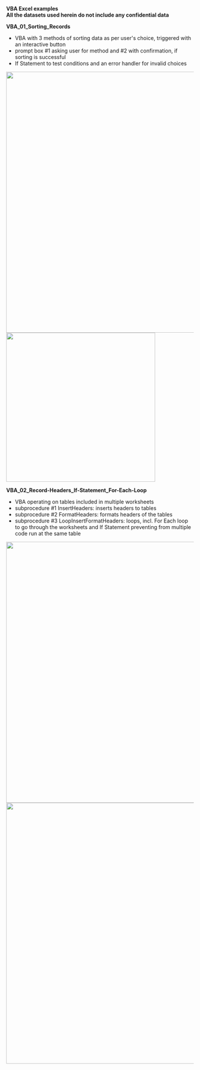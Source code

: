 **VBA Excel examples**<br>
**All the datasets used herein do not include any confidential data**

**VBA_01_Sorting_Records**
- VBA with 3 methods of sorting data as per user's choice, triggered with an interactive button
- prompt box #1 asking user for method and #2 with confirmation, if sorting is successful
- If Statement to test conditions and an error handler for invalid choices

<img src="https://github.com/Anna-portfolio/VBA/assets/75646880/ad71e868-bae6-4601-93c1-fb24a89d8029" width="700px">
<img src="https://github.com/Anna-portfolio/VBA/assets/75646880/aa4b8ba1-0b15-4557-bbe8-b0f756f92a7d" width="400px"><br>


**VBA_02_Record-Headers_If-Statement_For-Each-Loop**
- VBA operating on tables included in multiple worksheets
- subprocedure #1 InsertHeaders: inserts headers to tables
- subprocedure #2 FormatHeaders: formats headers of the tables 
- subprocedure #3 LoopInsertFormatHeaders: loops, incl. For Each loop to go through the worksheets and If Statement preventing from multiple code run at the same table

<img src="https://github.com/Anna-portfolio/VBA/assets/75646880/1031709b-b15e-4cfe-89c3-f94e293f2432" width="700px">
<img src="https://github.com/Anna-portfolio/VBA/assets/75646880/78acdfda-7b84-4125-b418-bbaf082bd25c" width="700px">
